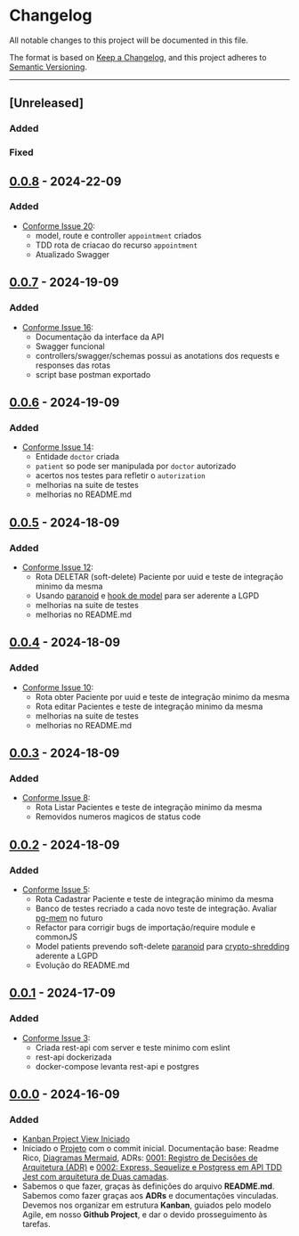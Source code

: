 # Changelog

All notable changes to this project will be documented in this file.

The format is based on [Keep a Changelog](https://keepachangelog.com/en/1.0.0/),
and this project adheres to [Semantic Versioning](https://semver.org/spec/v2.0.0.html).

---

## [Unreleased]
### Added

### Fixed

## [0.0.8] - 2024-22-09
### Added

- [Conforme Issue 20](https://github.com/jtonynet/js-med-planner/issues/20):
  - model, route e controller `appointment` criados
  - TDD rota de criacao do recurso `appointment`
  - Atualizado Swagger

## [0.0.7] - 2024-19-09
### Added

- [Conforme Issue 16](https://github.com/jtonynet/js-med-planner/issues/16):
  - Documentação da interface da API 
  - Swagger funcional
  - controllers/swagger/schemas possui as anotations dos requests e responses das rotas
  - script base postman exportado


## [0.0.6] - 2024-19-09
### Added

- [Conforme Issue 14](https://github.com/jtonynet/js-med-planner/issues/14):
  - Entidade `doctor` criada
  - `patient` so pode ser manipulada por `doctor` autorizado
  - acertos nos testes para refletir o `autorization`
  - melhorias na suite de testes
  - melhorias no README.md

## [0.0.5] - 2024-18-09
### Added

- [Conforme Issue 12](https://github.com/jtonynet/js-med-planner/issues/12):
  - Rota DELETAR (soft-delete) Paciente por uuid e teste de integração minimo da mesma
  - Usando [paranoid](https://sequelize.org/docs/v6/core-concepts/paranoid/) e [hook de model](https://sequelize.org/docs/v6/other-topics/hooks/#permanent-hooks-with-sequelizeaddhook) para ser aderente a LGPD
  - melhorias na suite de testes
  - melhorias no README.md

## [0.0.4] - 2024-18-09
### Added

- [Conforme Issue 10](https://github.com/jtonynet/js-med-planner/issues/10):
  - Rota obter Paciente por uuid e teste de integração minimo da mesma
  - Rota editar Pacientes e teste de integração minimo da mesma
  - melhorias na suite de testes
  - melhorias no README.md


## [0.0.3] - 2024-18-09
### Added

- [Conforme Issue 8](https://github.com/jtonynet/js-med-planner/issues/8):
  - Rota Listar Pacientes e teste de integração minimo da mesma
  - Removidos numeros magicos de status code

## [0.0.2] - 2024-18-09
### Added

- [Conforme Issue 5](https://github.com/jtonynet/js-med-planner/issues/5):
  - Rota Cadastrar Paciente e teste de integração minimo da mesma
  - Banco de testes recriado a cada novo teste de integração. Avaliar [pg-mem](https://github.com/oguimbal/pg-mem) no futuro
  - Refactor para corrigir bugs de importação/require module e commonJS
  - Model patients prevendo soft-delete [paranoid](https://sequelize.org/docs/v6/core-concepts/paranoid/) para [crypto-shredding](https://en.wikipedia.org/wiki/Crypto-shredding) aderente a LGPD
  - Evolução do README.md


## [0.0.1] - 2024-17-09
### Added

- [Conforme Issue 3](https://github.com/jtonynet/js-med-planner/issues/3):
  - Criada rest-api com server e teste minimo com eslint
  - rest-api dockerizada
  - docker-compose levanta rest-api e postgres



## [0.0.0] - 2024-16-09
### Added

- [Kanban Project View Iniciado](https://github.com/users/jtonynet/projects/6)
- Iniciado o [Projeto](https://github.com/users/jtonynet/projects/3) com o commit inicial. Documentação base: Readme Rico, [Diagramas Mermaid](https://github.com/jtonynet/go-products-api/tree/main#diagrams), ADRs: [0001: Registro de Decisões de Arquitetura (ADR)](./docs/architecture/decisions/registro-de-decisoes-de-arquitetura.md) e [0002: Express, Sequelize e Postgress em API TDD Jest com arquitetura de Duas camadas](./docs/architecture/decisions/0002-express-sequelize-e-postgress-tdd-jest-com-arquitetura-de-api-em-duas-camadas.md).
- Sabemos o que fazer, graças às definições do arquivo __README.md__. Sabemos como fazer graças aos __ADRs__ e documentações vinculadas. Devemos nos organizar em estrutura __Kanban__, guiados pelo modelo Agile, em nosso __Github Project__, e dar o devido prosseguimento às tarefas.

[0.0.8]: https://github.com/jtonynet/js-med-planner/compare/v0.0.7...v0.0.8
[0.0.7]: https://github.com/jtonynet/js-med-planner/compare/v0.0.6...v0.0.7
[0.0.6]: https://github.com/jtonynet/js-med-planner/compare/v0.0.5...v0.0.6
[0.0.5]: https://github.com/jtonynet/js-med-planner/compare/v0.0.4...v0.0.5
[0.0.4]: https://github.com/jtonynet/js-med-planner/compare/v0.0.3...v0.0.4
[0.0.3]: https://github.com/jtonynet/js-med-planner/compare/v0.0.2...v0.0.3
[0.0.2]: https://github.com/jtonynet/js-med-planner/compare/v0.0.1...v0.0.2
[0.0.1]: https://github.com/jtonynet/js-med-planner/compare/v0.0.0...v0.0.1
[0.0.0]: https://github.com/jtonynet/js-med-planner/releases/tag/v0.0.0
